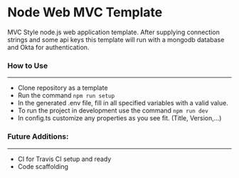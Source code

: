 # Node Web MVC Template
MVC Style node.js web application template. After supplying connection strings and some api keys this template will run with a mongodb database and Okta for authentication.
### How to Use
---
- Clone repository as a template
- Run the command `npm run setup`
- In the generated .env file, fill in all specified variables with a valid value.
- To run the project in development use the command `npm run dev`
- In config.ts customize any properties as you see fit. (Title, Version,...)

### Future Additions:
---
- CI for Travis CI setup and ready
- Code scaffolding
  
